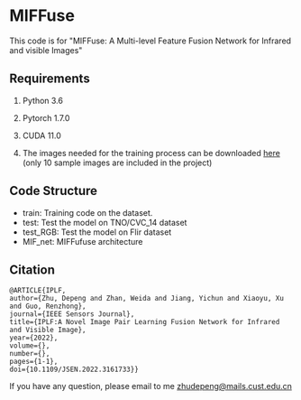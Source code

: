 # MIFFuse

This code is for "MIFFuse: A Multi-level Feature Fusion Network for Infrared and visible Images"



## Requirements

1. Python 3.6

2. Pytorch 1.7.0

3. CUDA 11.0
4. The images needed for the training process can be downloaded [here](https://1drv.ms/u/s!Ak33bhBC1gcvgaktJUQV7sMoOiqXAw?e=KGIOqH) (only 10 sample images are included in the project)

## Code Structure

 - train: Training code  on the dataset.
 - test: Test the model on TNO/CVC_14 dataset
 - test_RGB: Test the model on Flir dataset
 - MIF_net: MIFFufuse architecture  

## Citation
```
@ARTICLE{IPLF,  
author={Zhu, Depeng and Zhan, Weida and Jiang, Yichun and Xiaoyu, Xu and Guo, Renzhong},  
journal={IEEE Sensors Journal},   
title={IPLF:A Novel Image Pair Learning Fusion Network for Infrared and Visible Image},   
year={2022},  
volume={},  
number={},  
pages={1-1},  
doi={10.1109/JSEN.2022.3161733}}
```
  
If you have any question, please email to me <zhudepeng@mails.cust.edu.cn>
